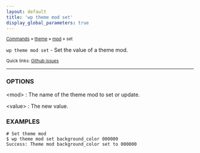 ```yaml
---
layout: default
title: 'wp theme mod set'
display_global_parameters: true
---
```


<small>[Commands](/commands/) &raquo; [theme](/commands/theme/) &raquo; [mod](/commands/theme/mod/) &raquo; set</small>

`wp theme mod set` - Set the value of a theme mod.

<small>Quick links: <a href="https://github.com/wp-cli/wp-cli/issues?q=is%3Aopen+label%3Acommand%3Atheme-mod-set+sort%3Aupdated-desc">Github issues</a></small>

<hr />

### OPTIONS

&lt;mod&gt;
: The name of the theme mod to set or update.

&lt;value&gt;
: The new value.

### EXAMPLES

    # Set theme mod
    $ wp theme mod set background_color 000000
    Success: Theme mod background_color set to 000000



